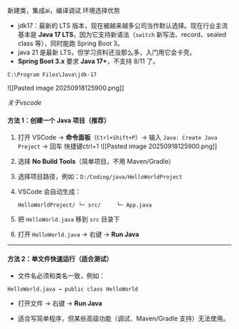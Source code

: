 新建类，集成ai，编译调试
环境选择优势

- jdk17：最新的 LTS 版本，现在被越来越多公司当作默认选择。现在行业主流基本是 **Java 17 LTS**，因为它支持新语法（`switch` 新写法、record、sealed class 等），同时能跑 Spring Boot 3。
- java 21 是最新 LTS，但学习资料还没那么多，入门用它会卡壳。
- **Spring Boot 3.x** 要求 **Java 17+**，不支持 8/11 了。

```
C:\Program Files\Java\jdk-17
```
![[Pasted image 20250918125900.png]]


*关于vscode*
#### **方法 1：创建一个 Java 项目（推荐）**

1. 打开 VSCode → **命令面板**（`Ctrl+Shift+P`）→ 输入 `Java: Create Java Project` → 回车
		快捷键ctrl+1
    ![[Pasted image 20250918125900.png]]
2. 选择 **No Build Tools**（简单项目，不用 Maven/Gradle）
    
3. 选择项目路径，例如：`D:/Coding/java/HelloWorldProject`
    
4. VSCode 会自动生成：
    
    `HelloWorldProject/ └─ src/     └─ App.java`
    
5. 把 `HelloWorld.java` 移到 `src` 目录下
    
6. 打开 `HelloWorld.java` → 右键 → **Run Java**
    

---

#### **方法 2：单文件快速运行（适合测试）**

- 文件名必须和类名一致，例如：
    

`HelloWorld.java → public class HelloWorld`

- 打开文件 → 右键 → **Run Java**
    
- 适合写简单程序，但某些高级功能（调试、Maven/Gradle 支持）无法使用。